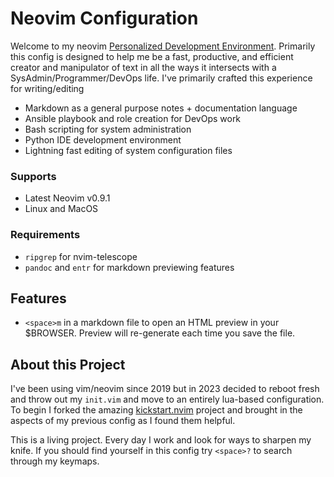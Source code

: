 # Neovim Configuration

Welcome to my neovim [Personalized Development Environment][PDE]. Primarily this
config is designed to help me be a fast, productive, and efficient creator and manipulator
of text in all the ways it intersects with a SysAdmin/Programmer/DevOps life.
I've primarily crafted this experience for writing/editing

- Markdown as a general purpose notes + documentation language
- Ansible playbook and role creation for DevOps work
- Bash scripting for system administration
- Python IDE development environment 
- Lightning fast editing of system configuration files

### Supports

- Latest Neovim v0.9.1
- Linux and MacOS

### Requirements

- `ripgrep` for nvim-telescope
- `pandoc` and `entr` for markdown previewing features

## Features

- `<space>m` in a markdown file to open an HTML preview in your $BROWSER.
  Preview will re-generate each time you save the file.


## About this Project

I've been using vim/neovim since 2019 but in 2023 decided to reboot fresh and 
throw out my `init.vim` and move to an entirely lua-based configuration. To 
begin I forked the amazing [kickstart.nvim][Kickstart] project and brought in
the aspects of my previous config as I found them helpful.

This is a living project. Every day I work and look for ways to sharpen my knife.
If you should find yourself in this config try `<space>?` to search through my 
keymaps.

[kickstart]: <https://github.com/nvim-lua/kickstart.nvim>
"nvim-lua/kickstart on GitHub"
[PDE]: <https://www.youtube.com/watch?v=QMVIJhC9Veg>
"PDE: A different take on editing code"
